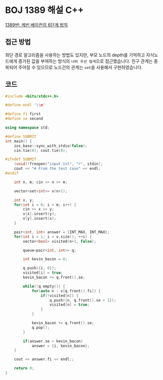 # BOJ 1389 해설 C++

<!--more-->
[1389번: 케빈 베이컨의 6단계 법칙](https://www.acmicpc.net/problem/1389)

## 접근 방법

최단 경로 알고리즘을 사용하는 방법도 있지만, 부모 노드의 depth를 기억하고 자식노드에게 증가된 값을 부여하는 방식의 `너비 우선 탐색`으로 접근했습니다. 친구 관계는 중복되어 주어질 수 있으므로 노드간의 관계는 `set`을 사용해서 구현하였습니다.

## 코드

```cpp
#include <bits/stdc++.h>

#define endl '\\n'

#define fi first
#define se second

using namespace std;

#define SUBMIT
int main() {
    ios_base::sync_with_stdio(false);
    cin.tie(0); cout.tie(0);

#ifndef SUBMIT
    (void)!freopen("input.txt", "r", stdin);
    cout << "# From the test case" << endl;
#endif

    int n, m; cin >> n >> m;

    vector<set<int>> v(n+1);

    int x, y;
    for(int i = 0; i < m; i++) {
        cin >> x >> y;
        v[x].insert(y);
        v[y].insert(x);
    }

    pair<int, int> answer = {INT_MAX, INT_MAX};
    for(int i = 1; i < v.size(); ++i) {
        vector<bool> visited(n+1, false);

        queue<pair<int, int>> q;

        int kevin_bacon = 0;

        q.push({i, 0});
        visited[i] = true;
        kevin_bacon += q.front().se;

        while(!q.empty()) {
            for(auto n : v[q.front().fi]) {
                if(!visited[n]) {
                    q.push({n, q.front().se + 1});
                    visited[n] = true;
                }
            }

            kevin_bacon += q.front().se;
            q.pop();
        }

        if(answer.se > kevin_bacon)
            answer = {i, kevin_bacon};
    }

    cout << answer.fi << endl;;

    return 0;
}
```
